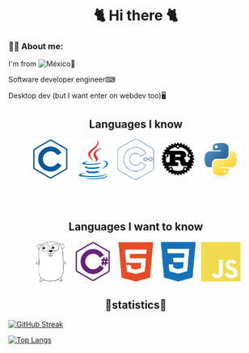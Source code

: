 <h1 align= "center" >🐈 Hi there 🐈</h1>

<h3>🕵️‍♂️ About me: </h3>
<p>I'm from <img src="https://flagcdn.com/w20/mx.png" srcset="https://flagcdn.com/w40/mx.png 2x" width="20" alt="México">🌮</p>
<p>Software developer engineer⌨</p>
<p>Desktop dev (but I want enter on webdev too)🖥</p>


<h2 align="center">Languages I know</h2>
<p align="center">
<img src="https://github.com/devicons/devicon/blob/master/icons/c/c-line.svg" title="C" alt="Clang" width="80" height="80">
<img src="https://github.com/devicons/devicon/blob/master/icons/java/java-original.svg" title="JavaSE" alt="JavaSE" width="80" height="80">
<img src="https://github.com/devicons/devicon/blob/master/icons/cplusplus/cplusplus-line.svg" title="CPP" alt="c++20" width="80" height="80">
<img src="https://github.com/devicons/devicon/blob/master/icons/rust/rust-plain.svg" title="Rust" alt="Rust" width="80" height="80">
<img src="https://github.com/devicons/devicon/blob/master/icons/python/python-original.svg" title="Python3" alt="Python3.8" width="80" height="80">  
</p>
<br /> <br />


<h2 align="center">Languages I want to know</h2>
<p align="center">
<img src="https://github.com/devicons/devicon/blob/master/icons/go/go-line.svg" title="Go" alt="Golang" width="80" height="80">
<img src="https://github.com/devicons/devicon/blob/master/icons/csharp/csharp-line.svg" title="CSharp" alt="C#" width="80" height="80">
<img src="https://github.com/devicons/devicon/blob/master/icons/html5/html5-plain.svg" title="HTML5" alt="HTML" width="80" height="80">
<img src="https://github.com/devicons/devicon/blob/master/icons/css3/css3-plain.svg" title="CSS3" alt="CSS3" width="80" height="80">
<img src="https://github.com/devicons/devicon/blob/master/icons/javascript/javascript-plain.svg" title="JS" alt="JavaScript" width="80" height="80">  
</p>


<h2 align="center">🔼statistics🔽</h2>

[![GitHub Streak](http://github-readme-streak-stats.herokuapp.com?user=KevinLealTorres&theme=dark&background=000000)](https://git.io/streak-stats)

[![Top Langs](https://github-readme-stats.vercel.app/api/top-langs/?username=KevinLealTorres&layout=compact&theme=vision-friendly-dark)](https://github.com/anuraghazra/github-readme-stats)

  
<!--
**KevinLealTorres/KevinLealTorres** is a ✨ _special_ ✨ repository because its `README.md` (this file) appears on your GitHub profile.

Here are some ideas to get you started:

- 🔭 I’m currently working on ...
- 🌱 I’m currently learning ...
- 👯 I’m looking to collaborate on ...
- 🤔 I’m looking for help with ...
- 💬 Ask me about ...
- 📫 How to reach me: ...
- 😄 Pronouns: ...
- ⚡ Fun fact: ...
-->

